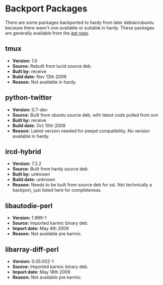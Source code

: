 # Backport Packages

There are some packages backported to hardy from later debian/ubuntu because
there wasn't one available or suitable in hardy. These packages are generally
available from the [apt repo](/procedures/redbrick-apt).

## tmux

- **Version:** 1.0
- **Source:** Rebuilt from lucid source deb.
- **Built by:** receive
- **Build date:** Nov 13th 2009
- **Reason:** Not available in hardy.

## python-twitter

- **Version:** 0.7-dev
- **Source:** Built from ubuntu source deb, with latest code pulled from svn
- **Built by:** receive
- **Build date:** Oct 10th 2009
- **Reason:** Latest version needed for peepd compatibility. No version
  available in hardy.

## ircd-hybrid

- **Version:** 7.2.2
- **Source:** Built from hardy source deb.
- **Built by:** unknown
- **Build date:** unknown
- **Reason:** Needs to be built from source deb for ssl. Not technically a
  backport, just listed here for completeness.

## libautodie-perl

- **Version:** 1.999-1
- **Source:** Imported karmic binary deb.
- **Import date:** May 4th 2009
- **Reason:** Not available pre karmic.

## libarray-diff-perl

- **Version:** 0.05.002-1
- **Source:** Imported karmic binary deb.
- **Import date:** May 18th 2009
- **Reason:** Not available pre karmic.
